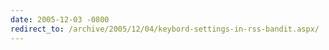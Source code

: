 ```yaml
---
date: 2005-12-03 -0800
redirect_to: /archive/2005/12/04/keybord-settings-in-rss-bandit.aspx/
---
```


